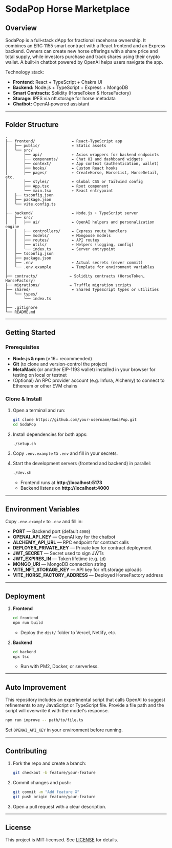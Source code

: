 # SodaPop Horse Marketplace

## Overview
SodaPop is a full‑stack dApp for fractional racehorse ownership. It combines an
ERC‑1155 smart contract with a React frontend and an Express backend. Owners can
create new horse offerings with a share price and total supply, while investors
purchase and track shares using their crypto wallet. A built‑in chatbot powered
by OpenAI helps users navigate the app.

Technology stack:
- **Frontend:** React + TypeScript + Chakra UI
- **Backend:** Node.js + TypeScript + Express + MongoDB
- **Smart Contracts:** Solidity (HorseToken & HorseFactory)
- **Storage:** IPFS via nft.storage for horse metadata
- **Chatbot:** OpenAI‑powered assistant

---

## Folder Structure

```
.
├── frontend/                ← React-TypeScript app
│   ├── public/              ← Static assets
│   └── src/
│       ├── api/             ← Axios wrappers for backend endpoints
│       ├── components/      ← Chat UI and dashboard widgets
│       ├── context/         ← App context (authentication, wallet)
│       ├── hooks/           ← Custom React hooks
│       ├── pages/           ← CreateHorse, HorseList, HorseDetail, etc.
│       ├── styles/          ← Global CSS or Tailwind config
│       ├── App.tsx          ← Root component
│       └── main.tsx         ← React entrypoint
│   ├── tsconfig.json
│   ├── package.json
│   └── vite.config.ts
│
├── backend/                 ← Node.js + TypeScript server
│   ├── src/
│   │   ├── ai/              ← OpenAI helpers and personalization engine
│   │   ├── controllers/     ← Express route handlers
│   │   ├── models/          ← Mongoose models
│   │   ├── routes/          ← API routes
│   │   ├── utils/           ← Helpers (logging, config)
│   │   └── index.ts         ← Server entrypoint
│   ├── tsconfig.json
│   ├── package.json
│   ├── .env                 ← Actual secrets (never commit)
│   └── .env.example         ← Template for environment variables
│
├── contracts/              ← Solidity contracts (HorseToken, HorseFactory)
├── migrations/             ← Truffle migration scripts
├── shared/                  ← Shared TypeScript types or utilities
│   └── types/
│       └── index.ts
│
├── .gitignore
└── README.md
```

---

## Getting Started

### Prerequisites
- **Node.js & npm** (v 16+ recommended)  
- **Git** (to clone and version-control the project)  
- **MetaMask** (or another EIP-1193 wallet) installed in your browser for testing on local or testnet  
- (Optional) An RPC provider account (e.g. Infura, Alchemy) to connect to Ethereum or other EVM chains

### Clone & Install

1. Open a terminal and run:
   ```bash
   git clone https://github.com/your-username/SodaPop.git
   cd SodaPop
   ```

2. Install dependencies for both apps:
   ```bash
   ./setup.sh
   ```

3. Copy `.env.example` to `.env` and fill in your secrets.

4. Start the development servers (frontend and backend) in parallel:
   ```bash
   ./dev.sh
   ```
   - Frontend runs at **http://localhost:5173**
   - Backend listens on **http://localhost:4000**

---

## Environment Variables

Copy `.env.example` to `.env` and fill in:
- **PORT** — Backend port (default `4000`)
- **OPENAI_API_KEY** — OpenAI key for the chatbot
- **ALCHEMY_API_URL** — RPC endpoint for contract calls
- **DEPLOYER_PRIVATE_KEY** — Private key for contract deployment
- **JWT_SECRET** — Secret used to sign JWTs
- **JWT_EXPIRES_IN** — Token lifetime (e.g. `1d`)
- **MONGO_URI** — MongoDB connection string
- **VITE_NFT_STORAGE_KEY** — API key for nft.storage uploads
- **VITE_HORSE_FACTORY_ADDRESS** — Deployed HorseFactory address

---

## Deployment

1. **Frontend**  
   ```bash
   cd frontend
   npm run build
   ```
   - Deploy the `dist/` folder to Vercel, Netlify, etc.

2. **Backend**  
   ```bash
   cd backend
   npx tsc
   ```
   - Run with PM2, Docker, or serverless.

---

## Auto Improvement

This repository includes an experimental script that calls OpenAI to suggest
refinements to any JavaScript or TypeScript file. Provide a file path and the
script will overwrite it with the model's response.

```bash
npm run improve -- path/to/file.ts
```

Set `OPENAI_API_KEY` in your environment before running.


---

## Contributing

1. Fork the repo and create a branch:
   ```bash
   git checkout -b feature/your-feature
   ```
2. Commit changes and push:
   ```bash
   git commit -m "Add feature X"
   git push origin feature/your-feature
   ```
3. Open a pull request with a clear description.

---

## License

This project is MIT-licensed. See [LICENSE](LICENSE) for details.

